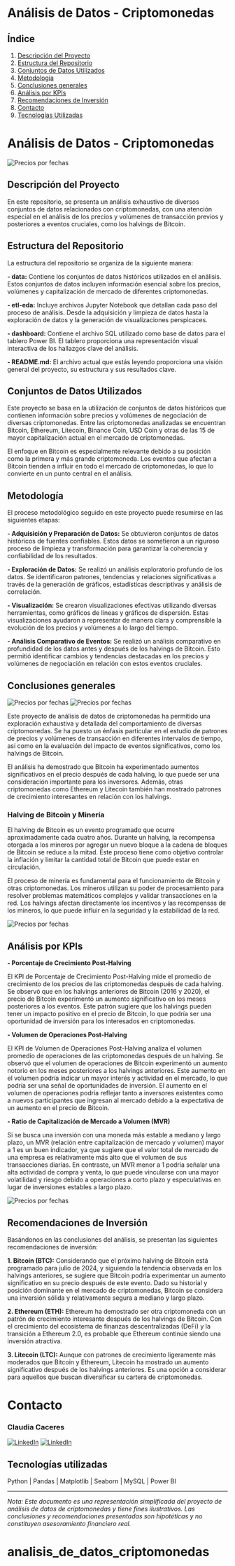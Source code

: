 # Análisis de Datos - Criptomonedas

## Índice

1. [Descripción del Proyecto](#descripción-del-proyecto)
2. [Estructura del Repositorio](#estructura-del-repositorio)
3. [Conjuntos de Datos Utilizados](#conjuntos-de-datos-utilizados)
4. [Metodología](#metodología)
5. [Conclusiones generales](#conclusiones-generales)
6. [Análisis por KPIs](#análisis-por-kpis)
7. [Recomendaciones de Inversión](#recomendaciones-de-inversión)
8. [Contacto](#contacto)
9. [Tecnologías Utilizadas](#tecnologías-utilizadas)

# Análisis de Datos - Criptomonedas

![Precios por fechas](./image/general_power_bi.png)

## Descripción del Proyecto

En este repositorio, se presenta un análisis exhaustivo de diversos conjuntos de datos relacionados con criptomonedas, con una atención especial en el análisis de los precios y volúmenes de transacción previos y posteriores a eventos cruciales, como los halvings de Bitcoin.

## Estructura del Repositorio

La estructura del repositorio se organiza de la siguiente manera:

**- data:** Contiene los conjuntos de datos históricos utilizados en el análisis. Estos conjuntos de datos incluyen información esencial sobre los precios, volúmenes y capitalización de mercado de diferentes criptomonedas.

**- etl-eda:** Incluye archivos Jupyter Notebook que detallan cada paso del proceso de análisis. Desde la adquisición y limpieza de datos hasta la exploración de datos y la generación de visualizaciones perspicaces.

**- dashboard:** Contiene el archivo SQL utilizado como base de datos para el tablero Power BI. El tablero proporciona una representación visual interactiva de los hallazgos clave del análisis.

**- README.md:** El archivo actual que estás leyendo proporciona una visión general del proyecto, su estructura y sus resultados clave.

## Conjuntos de Datos Utilizados

Este proyecto se basa en la utilización de conjuntos de datos históricos que contienen información sobre precios y volúmenes de negociación de diversas criptomonedas. Entre las criptomonedas analizadas se encuentran Bitcoin, Ethereum, Litecoin, Binance Coin, USD Coin y otras de las 15 de mayor capitalización actual en el mercado de criptomonedas.

El enfoque en Bitcoin es especialmente relevante debido a su posición como la primera y más grande criptomoneda. Los eventos que afectan a Bitcoin tienden a influir en todo el mercado de criptomonedas, lo que lo convierte en un punto central en el análisis.

## Metodología

El proceso metodológico seguido en este proyecto puede resumirse en las siguientes etapas:

**- Adquisición y Preparación de Datos:** Se obtuvieron conjuntos de datos históricos de fuentes confiables. Estos datos se sometieron a un riguroso proceso de limpieza y transformación para garantizar la coherencia y confiabilidad de los resultados.

**- Exploración de Datos:** Se realizó un análisis exploratorio profundo de los datos. Se identificaron patrones, tendencias y relaciones significativas a través de la generación de gráficos, estadísticas descriptivas y análisis de correlación.

**- Visualización:** Se crearon visualizaciones efectivas utilizando diversas herramientas, como gráficos de líneas y gráficos de dispersión. Estas visualizaciones ayudaron a representar de manera clara y comprensible la evolución de los precios y volúmenes a lo largo del tiempo.

**- Análisis Comparativo de Eventos:** Se realizó un análisis comparativo en profundidad de los datos antes y después de los halvings de Bitcoin. Esto permitió identificar cambios y tendencias destacadas en los precios y volúmenes de negociación en relación con estos eventos cruciales.

## Conclusiones generales

![Precios por fechas](./image/halving_2016.png)
![Precios por fechas](./image/halving_2020.png)

Este proyecto de análisis de datos de criptomonedas ha permitido una exploración exhaustiva y detallada del comportamiento de diversas criptomonedas. Se ha puesto un énfasis particular en el estudio de patrones de precios y volúmenes de transacción en diferentes intervalos de tiempo, así como en la evaluación del impacto de eventos significativos, como los halvings de Bitcoin.

El análisis ha demostrado que Bitcoin ha experimentado aumentos significativos en el precio después de cada halving, lo que puede ser una consideración importante para los inversores. Además, otras criptomonedas como Ethereum y Litecoin también han mostrado patrones de crecimiento interesantes en relación con los halvings.

### Halving de Bitcoin y Minería

El halving de Bitcoin es un evento programado que ocurre aproximadamente cada cuatro años. Durante un halving, la recompensa otorgada a los mineros por agregar un nuevo bloque a la cadena de bloques de Bitcoin se reduce a la mitad. Este proceso tiene como objetivo controlar la inflación y limitar la cantidad total de Bitcoin que puede estar en circulación.

El proceso de minería es fundamental para el funcionamiento de Bitcoin y otras criptomonedas. Los mineros utilizan su poder de procesamiento para resolver problemas matemáticos complejos y validar transacciones en la red. Los halvings afectan directamente los incentivos y las recompensas de los mineros, lo que puede influir en la seguridad y la estabilidad de la red.

![Precios por fechas](./image/volumen.png)

## Análisis por KPIs

**- Porcentaje de Crecimiento Post-Halving**

El KPI de Porcentaje de Crecimiento Post-Halving mide el promedio de crecimiento de los precios de las criptomonedas después de cada halving. Se observó que en los halvings anteriores de Bitcoin (2016 y 2020), el precio de Bitcoin experimentó un aumento significativo en los meses posteriores a los eventos.
Este patrón sugiere que los halvings pueden tener un impacto positivo en el precio de Bitcoin, lo que podría ser una oportunidad de inversión para los interesados en criptomonedas.

**- Volumen de Operaciones Post-Halving**

El KPI de Volumen de Operaciones Post-Halving analiza el volumen promedio de operaciones de las criptomonedas después de un halving. Se observó que el volumen de operaciones de Bitcoin experimentó un aumento notorio en los meses posteriores a los halvings anteriores. Este aumento en el volumen podría indicar un mayor interés y actividad en el mercado, lo que podría ser una señal de oportunidades de inversión.
El aumento en el volumen de operaciones podría reflejar tanto a inversores existentes como a nuevos participantes que ingresan al mercado debido a la expectativa de un aumento en el precio de Bitcoin.

**- Ratio de Capitalización de Mercado a Volumen (MVR)**

Si se busca una inversión con una moneda más estable a mediano y largo plazo, un MVR (relación entre capitalización de mercado y volumen) mayor a 1 es un buen indicador, ya que sugiere que el valor total de mercado de una empresa es relativamente más alto que el volumen de sus transacciones diarias. En contraste, un MVR menor a 1 podría señalar una alta actividad de compra y venta, lo que puede vincularse con una mayor volatilidad y riesgo debido a operaciones a corto plazo y especulativas en lugar de inversiones estables a largo plazo.

![Precios por fechas](./image/KPI.png)

## Recomendaciones de Inversión

Basándonos en las conclusiones del análisis, se presentan las siguientes recomendaciones de inversión:

**1. Bitcoin (BTC):** Considerando que el próximo halving de Bitcoin está programado para julio de 2024, y siguiendo la tendencia observada en los halvings anteriores, se sugiere que Bitcoin podría experimentar un aumento significativo en su precio después de este evento. Dado su historial y posición dominante en el mercado de criptomonedas, Bitcoin se considera una inversión sólida y relativamente segura a mediano y largo plazo.

**2. Ethereum (ETH):** Ethereum ha demostrado ser otra criptomoneda con un patrón de crecimiento interesante después de los halvings de Bitcoin. Con el crecimiento del ecosistema de finanzas descentralizadas (DeFi) y la transición a Ethereum 2.0, es probable que Ethereum continúe siendo una inversión atractiva.

**3. Litecoin (LTC):** Aunque con patrones de crecimiento ligeramente más moderados que Bitcoin y Ethereum, Litecoin ha mostrado un aumento significativo después de los halvings anteriores. Es una opción a considerar para aquellos que buscan diversificar su cartera de criptomonedas.

# Contacto

### Claudia Caceres

[![LinkedIn](./image/linkedin_logo.png)](https://www.linkedin.com/in/claudiacaceresv/) [![LinkedIn](./image/whatsapp_logo.png)](https://api.whatsapp.com/send?phone=541124831343)

## Tecnologías utilizadas

Python | Pandas | Matplotlib | Seaborn | MySQL | Power BI

---

_Nota: Este documento es una representación simplificada del proyecto de análisis de datos de criptomonedas y tiene fines ilustrativos. Las conclusiones y recomendaciones presentadas son hipotéticas y no constituyen asesoramiento financiero real._
# analisis_de_datos_criptomonedas
